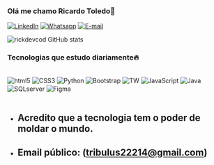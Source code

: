 ### Olá me chamo Ricardo Toledo👋
[![LinkedIn](https://img.shields.io/badge/LinkedIn-0077B5?style=for-the-badge&logo=linkedin&logoColor=white)](https://www.linkedin.com/in/rick-toledo-6032a1183/)
[![Whatsapp](https://img.shields.io/badge/WhatsApp-25D366?style=for-the-badge&logo=whatsapp&logoColor=white)](https://wa.me/5521998194524)
[![E-mail](https://img.shields.io/badge/Gmail-D14836?style=for-the-badge&logo=gmail&logoColor=white)](mailto:tribulus22214@gmail.com)


![rickdevcod GitHub stats](https://github-readme-stats.vercel.app/api?username=rickdevcod&show_icons=true&theme=radical)

### Tecnologias que estudo diariamente🔥
<div style="display: inline_block"><br/>
<img align="center"alt="html5" src="https://img.shields.io/badge/HTML5-E34F26?style=for-the-badge&logo=html5&logoColor=white"/>
<img align="center"alt="CSS3" src="https://img.shields.io/badge/CSS-239120?&style=for-the-badge&logo=css3&logoColor=white"/>
<img align="center"alt="Python" src="https://img.shields.io/badge/Python-14354C?style=for-the-badge&logo=python&logoColor=white"/>
<img align="center"alt="Bootstrap" src="https://img.shields.io/badge/Bootstrap-563D7C?style=for-the-badge&logo=bootstrap&logoColor=white"/>
<img align="center"alt="TW" src="https://img.shields.io/badge/Tailwind_CSS-38B2AC?style=for-the-badge&logo=tailwind-css&logoColor=white"/>
<img align="center"alt="JavaScript" src="https://img.shields.io/badge/JavaScript-F7DF1E?style=for-the-badge&logo=javascript&logoColor=black"/>
<img align="center"alt="Java" src="https://img.shields.io/badge/Java-ED8B00?style=for-the-badge&logo=openjdk&logoColor=white"/>
<img align="center"alt="SQLserver" src="https://img.shields.io/badge/Microsoft_Office-D83B01?style=for-the-badge&logo=microsoft-office&logoColor=white"/>
<img align="center"alt="Figma" src="https://img.shields.io/badge/Figma-F24E1E?style=for-the-badge&logo=figma&logoColor=white"/>
</div><br/>

- ## Acredito que a tecnologia tem o poder de moldar o mundo.

- ## Email público: (tribulus22214@gmail.com)
